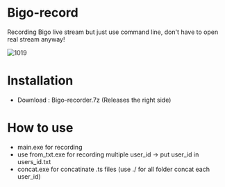 # Bigo-record
Recording Bigo live stream but just use command line, don't have to open real stream anyway!

![1019](https://github.com/DARKDEV22/Bigo-record/assets/121659506/b88a7cea-6c56-4a1c-a755-1fe337b4cce5)

# Installation
- Download : Bigo-recorder.7z (Releases the right side)
# How to use
- main.exe for recording
- use from_txt.exe for recording multiple user_id -> put user_id in users_id.txt
- concat.exe for concatinate .ts files (use ./ for all folder concat each user_id)
